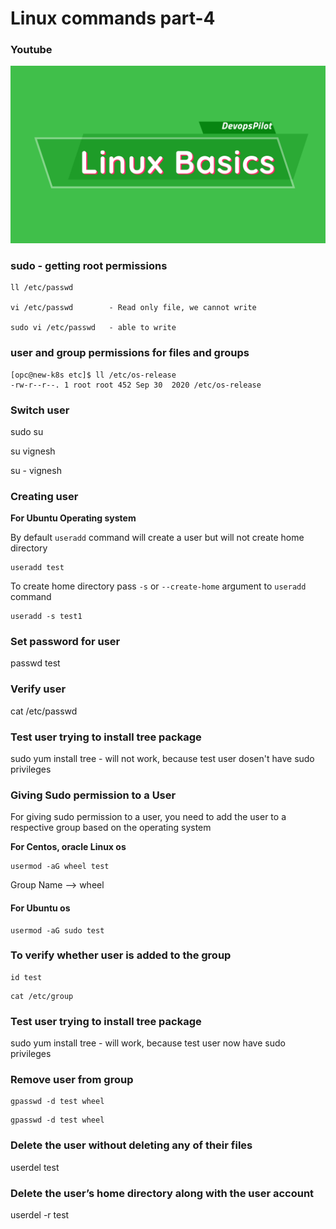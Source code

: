# Linux commands part-4

### Youtube

[![Tamil Linux commands part-4](/content/linux/tutorials/images/linux-basics.png)](https://www.youtube.com/watch?v=iY_J5MxQu5Y)

### sudo - getting root permissions
```
ll /etc/passwd

vi /etc/passwd        - Read only file, we cannot write

sudo vi /etc/passwd   - able to write
```

### user and group permissions for files and groups
```
[opc@new-k8s etc]$ ll /etc/os-release
-rw-r--r--. 1 root root 452 Sep 30  2020 /etc/os-release
```

### Switch user
sudo su

su vignesh

su - vignesh

### Creating user
**For Ubuntu Operating system**

By default `useradd` command will create a user but will not create home directory

```
useradd test
```

To create home directory pass `-s` or `--create-home` argument to `useradd` command

```
useradd -s test1
```

### Set password for user
passwd test

### Verify user
cat /etc/passwd

### Test user trying to install tree package 
sudo yum install tree    - will not work, because test user dosen't have sudo privileges

### Giving Sudo permission to a User

For giving sudo permission to a user, you need to add the user to a respective group based on the operating system

**For Centos, oracle Linux os**

```
usermod -aG wheel test
```

Group Name --> wheel

#### For Ubuntu os 
```
usermod -aG sudo test
```

### To verify whether user is added to the group

```
id test
```

```
cat /etc/group
```

### Test user trying to install tree package 
sudo yum install tree    - will work, because test user now have sudo privileges

### Remove user from group

```
gpasswd -d test wheel
```

```
gpasswd -d test wheel
```

### Delete the user without deleting any of their files
userdel test

### Delete the user’s home directory along with the user account
userdel -r test
